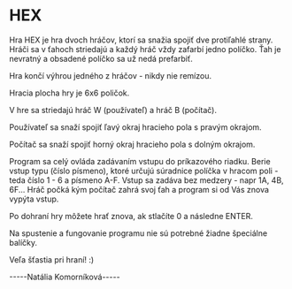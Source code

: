 # HEX

Hra HEX je hra dvoch hráčov, ktorí sa snažia spojiť dve protiľahlé strany. Hráči sa v ťahoch striedajú
a každý hráč vždy zafarbí jedno políčko. Ťah je nevratný a obsadené políčko sa už nedá prefarbiť.

Hra končí výhrou jedného z hráčov - nikdy nie remízou.

Hracia plocha hry je 6x6 poličok.

V hre sa striedajú hráč W (používateľ) a hráč B (počítač).

Používateľ sa snaží spojiť ľavý okraj hracieho pola s pravým okrajom.

Počítač sa snaží spojiť horný okraj hracieho pola s dolným okrajom.

Program sa celý ovláda zadávaním vstupu do príkazového riadku. Berie vstup typu (číslo písmeno), 
ktoré určujú súradnice políčka v hracom poli - teda číslo 1 - 6 a písmeno A-F.
Vstup sa zadáva bez medzery - napr 1A, 4B, 6F... Hráč počká kým počítač zahrá svoj ťah a program si od Vás znova vypýta vstup.

Po dohraní hry môžete hrať znova, ak stlačíte 0 a následne ENTER.

Na spustenie a fungovanie programu nie sú potrebné žiadne špeciálne balíčky.

Veľa šťastia pri hraní! :)

-----Natália Komorníková-----
